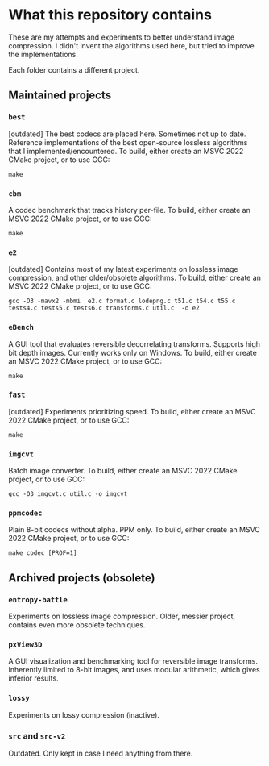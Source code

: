 # What this repository contains

These are my attempts and experiments to better understand image compression.
I didn't invent the algorithms used here, but tried to improve the implementations.

Each folder contains a different project.

## Maintained projects

### `best`
[outdated]
The best codecs are placed here. Sometimes not up to date.
Reference implementations of the best open-source lossless algorithms that I implemented/encountered.
To build, either create an MSVC 2022 CMake project, or to use GCC:

`make`

### `cbm`
A codec benchmark that tracks history per-file.
To build, either create an MSVC 2022 CMake project, or to use GCC:

`make`

### `e2`
[outdated]
Contains most of my latest experiments on lossless image compression, and other older/obsolete algorithms.
To build, either create an MSVC 2022 CMake project, or to use GCC:

`gcc -O3 -mavx2 -mbmi  e2.c format.c lodepng.c t51.c t54.c t55.c tests4.c tests5.c tests6.c transforms.c util.c  -o e2`

### `eBench`
A GUI tool that evaluates reversible decorrelating transforms.
Supports high bit depth images.
Currently works only on Windows.
To build, either create an MSVC 2022 CMake project, or to use GCC:

`make`

### `fast`
[outdated]
Experiments prioritizing speed.
To build, either create an MSVC 2022 CMake project, or to use GCC:

`make`

### `imgcvt`
Batch image converter.
To build, either create an MSVC 2022 CMake project, or to use GCC:

`gcc -O3 imgcvt.c util.c -o imgcvt`

### `ppmcodec`
Plain 8-bit codecs without alpha. PPM only.
To build, either create an MSVC 2022 CMake project, or to use GCC:

`make codec [PROF=1]`


## Archived projects (obsolete)

### `entropy-battle`
Experiments on lossless image compression. Older, messier project, contains even more obsolete techniques.

### `pxView3D`
A GUI visualization and benchmarking tool for reversible image transforms.
Inherently limited to 8-bit images, and uses modular arithmetic, which gives inferior results.

### `lossy`
Experiments on lossy compression (inactive).

### `src` and `src-v2`
Outdated. Only kept in case I need anything from there.
